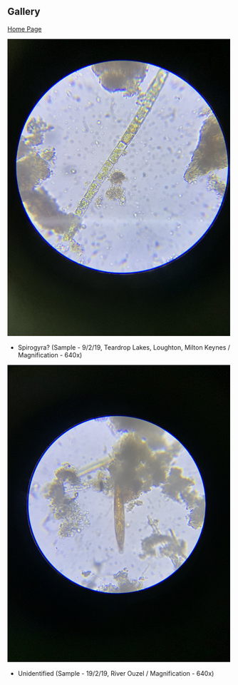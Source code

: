 ## Gallery
[Home Page](index.md) 

<img src="IMG_0308.jpeg" height="666" width="500" >

- Spirogyra? (Sample - 9/2/19, Teardrop Lakes, Loughton, Milton Keynes / Magnification - 640x)

<img src="IMG_0350.jpeg" height="666" width="500">

- Unidentified (Sample - 19/2/19, River Ouzel / Magnification - 640x)
